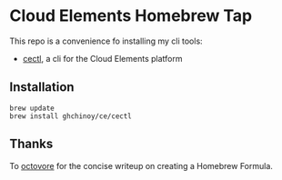# Cloud Elements Homebrew Tap

This repo is a convenience fo installing my cli tools:

* [cectl](https://github.com/ghchinoy/cectl), a cli for the Cloud Elements platform

## Installation

```
brew update
brew install ghchinoy/ce/cectl
```

## Thanks

To [octovore](http://octavore.com/posts/2016/02/15/distributing-go-apps-os-x) for the concise writeup on creating a Homebrew Formula.
